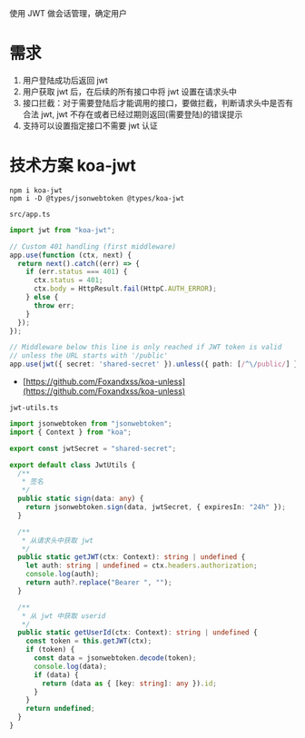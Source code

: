 

使用 JWT 做会话管理，确定用户

# 需求

1. 用户登陆成功后返回 jwt
2. 用户获取 jwt 后，在后续的所有接口中将 jwt 设置在请求头中
3. 接口拦截：对于需要登陆后才能调用的接口，要做拦截，判断请求头中是否有合法 jwt, jwt 不存在或者已经过期则返回(需要登陆)的错误提示
4. 支持可以设置指定接口不需要 jwt 认证

# 技术方案 koa-jwt

```
npm i koa-jwt
npm i -D @types/jsonwebtoken @types/koa-jwt
```


`src/app.ts`

```ts
import jwt from "koa-jwt";

// Custom 401 handling (first middleware)
app.use(function (ctx, next) {
  return next().catch((err) => {
    if (err.status === 401) {
      ctx.status = 401;
      ctx.body = HttpResult.fail(HttpC.AUTH_ERROR);
    } else {
      throw err;
    }
  });
});

// Middleware below this line is only reached if JWT token is valid
// unless the URL starts with '/public'
app.use(jwt({ secret: 'shared-secret' }).unless({ path: [/^\/public/] }));
```


- [https://github.com/Foxandxss/koa-unless](https://github.com/Foxandxss/koa-unless)



`jwt-utils.ts`

```ts
import jsonwebtoken from "jsonwebtoken";
import { Context } from "koa";

export const jwtSecret = "shared-secret";

export default class JwtUtils {
  /**
   * 签名
   */
  public static sign(data: any) {
    return jsonwebtoken.sign(data, jwtSecret, { expiresIn: "24h" });
  }

  /**
   * 从请求头中获取 jwt
   */
  public static getJWT(ctx: Context): string | undefined {
    let auth: string | undefined = ctx.headers.authorization;
    console.log(auth);
    return auth?.replace("Bearer ", "");
  }

  /**
   * 从 jwt 中获取 userid
   */
  public static getUserId(ctx: Context): string | undefined {
    const token = this.getJWT(ctx);
    if (token) {
      const data = jsonwebtoken.decode(token);
      console.log(data);
      if (data) {
        return (data as { [key: string]: any }).id;
      }
    }
    return undefined;
  }
}

```
